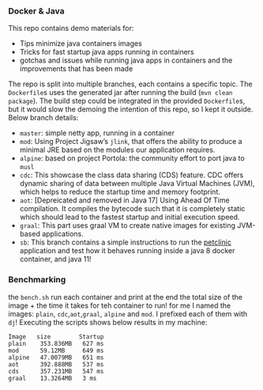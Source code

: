 ### Docker & Java

This repo contains demo materials for:

- Tips minimize java containers images
- Tricks for fast startup java apps running in containers
- gotchas and issues while running java apps in containers and the improvements that has been made

The repo is split into multiple branches, each contains a specific topic. The `Dockerfile`s uses the generated jar after running the build (`mvn clean package`). The build step could be integrated in the provided `Dockerfile`s, but it would slow the demoing the intention of this repo, so I kept it outside. Below branch details:

- `master`: simple netty app, running in a container
- `mod`: Using Project Jigsaw’s `jlink`, that offers the ability to produce a minimal JRE based on the modules our application requires.
- `alpine`: based on project Portola: the community effort to port java to `musl`
- `cdc`: This showcase the class data sharing (CDS) feature. CDC offers dynamic sharing of data between multiple Java Virtual Machines (JVM), which helps to reduce the startup time and memory footprint.
- `aot`: [Depreicated and removed in Java 17] Using Ahead Of Time compilation. It compiles the bytecode such that it is completely static which should lead to the fastest startup and initial execution speed.
- `graal`: This part uses graal VM to create native images for existing JVM-based applications.
- `sb`: This branch contains a simple instructions to run the [petclinic](https://github.com/spring-projects/spring-petclinic) application and test how it behaves running inside a java 8 docker container, and java 11!



### Benchmarking

the `bench.sh` run each container and print at the end the total size of the image + the time it takes for teh container to run! for me I named the images: `plain`, `cdc`,`aot`,`graal`, `alpine` and `mod`. I prefixed each of them with `dj`! Executing the scripts shows below results in my machine:


```
Image   size        Startup
plain    353.836MB   627 ms
mod      59.12MB     649 ms
alpine   47.0079MB   651 ms
aot      392.888MB   537 ms
cds      357.231MB   547 ms
graal    13.3264MB   3 ms
```

